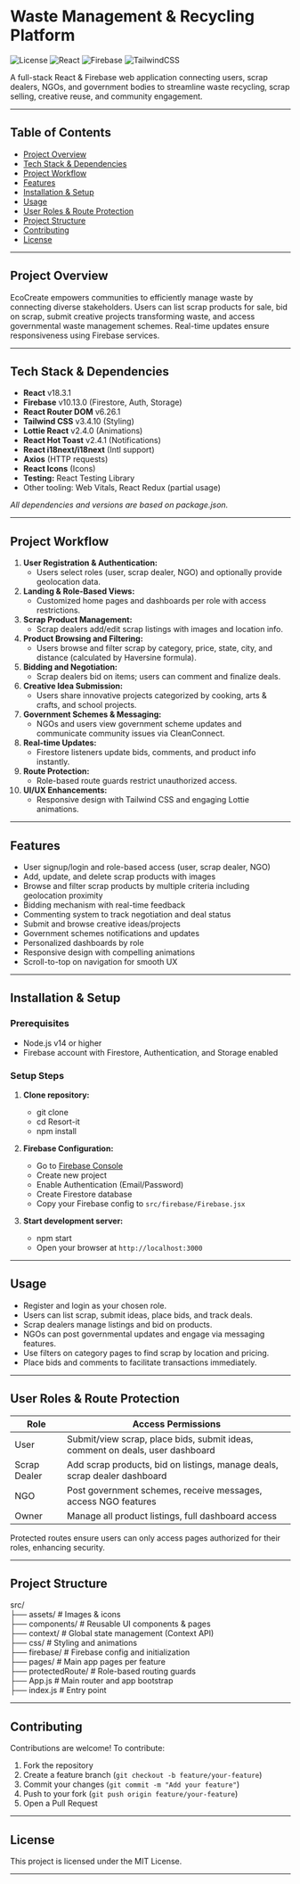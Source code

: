 #  Waste Management & Recycling Platform

![License](https://img.shields.io/badge/license-MIT-green) ![React](https://img.shields.io/badge/React-18.3.1-blue) ![Firebase](https://img.shields.io/badge/Firebase-10.13.0-yellow) ![TailwindCSS](https://img.shields.io/badge/Tailwind_CSS-3.4.10-teal) 

A full-stack React & Firebase web application connecting users, scrap dealers, NGOs, and government bodies to streamline waste recycling, scrap selling, creative reuse, and community engagement.

---

## Table of Contents  
- [Project Overview](#project-overview)  
- [Tech Stack & Dependencies](#tech-stack--dependencies)  
- [Project Workflow](#project-workflow)  
- [Features](#features)  
- [Installation & Setup](#installation--setup)  
- [Usage](#usage)  
- [User Roles & Route Protection](#user-roles--route-protection)  
- [Project Structure](#project-structure)  
- [Contributing](#contributing)  
- [License](#license)  

---

## Project Overview

EcoCreate empowers communities to efficiently manage waste by connecting diverse stakeholders. Users can list scrap products for sale, bid on scrap, submit creative projects transforming waste, and access governmental waste management schemes. Real-time updates ensure responsiveness using Firebase services.

---

## Tech Stack & Dependencies

- **React** v18.3.1  
- **Firebase** v10.13.0 (Firestore, Auth, Storage)  
- **React Router DOM** v6.26.1  
- **Tailwind CSS** v3.4.10 (Styling)  
- **Lottie React** v2.4.0 (Animations)  
- **React Hot Toast** v2.4.1 (Notifications)  
- **React i18next/i18next** (Intl support)  
- **Axios** (HTTP requests)  
- **React Icons** (Icons)  
- **Testing:** React Testing Library  
- Other tooling: Web Vitals, React Redux (partial usage)  

_All dependencies and versions are based on package.json._

---

## Project Workflow

1. **User Registration & Authentication:**  
   - Users select roles (user, scrap dealer, NGO) and optionally provide geolocation data.  
2. **Landing & Role-Based Views:**  
   - Customized home pages and dashboards per role with access restrictions.  
3. **Scrap Product Management:**  
   - Scrap dealers add/edit scrap listings with images and location info.
4. **Product Browsing and Filtering:**  
   - Users browse and filter scrap by category, price, state, city, and distance (calculated by Haversine formula).  
5. **Bidding and Negotiation:**  
   - Scrap dealers bid on items; users can comment and finalize deals.  
6. **Creative Idea Submission:**  
   - Users share innovative projects categorized by cooking, arts & crafts, and school projects.  
7. **Government Schemes & Messaging:**  
   - NGOs and users view government scheme updates and communicate community issues via CleanConnect.  
8. **Real-time Updates:**  
   - Firestore listeners update bids, comments, and product info instantly.  
9. **Route Protection:**  
   - Role-based route guards restrict unauthorized access.  
10. **UI/UX Enhancements:**  
    - Responsive design with Tailwind CSS and engaging Lottie animations. 

---

## Features

- User signup/login and role-based access (user, scrap dealer, NGO)  
- Add, update, and delete scrap products with images  
- Browse and filter scrap products by multiple criteria including geolocation proximity  
- Bidding mechanism with real-time feedback  
- Commenting system to track negotiation and deal status  
- Submit and browse creative ideas/projects  
- Government schemes notifications and updates  
- Personalized dashboards by role  
- Responsive design with compelling animations  
- Scroll-to-top on navigation for smooth UX  

---

## Installation & Setup

### Prerequisites

- Node.js v14 or higher  
- Firebase account with Firestore, Authentication, and Storage enabled

### Setup Steps

1. **Clone repository:**

   - git clone <your-repo-url>
   - cd Resort-it
   - npm install


2. **Firebase Configuration:**
   - Go to [Firebase Console](https://console.firebase.google.com/)
   - Create new project
   - Enable Authentication (Email/Password)
   - Create Firestore database
   - Copy your Firebase config to `src/firebase/Firebase.jsx`

3. **Start development server:**

   - npm start
   - Open your browser at `http://localhost:3000`

---

## Usage

- Register and login as your chosen role.  
- Users can list scrap, submit ideas, place bids, and track deals.  
- Scrap dealers manage listings and bid on products.  
- NGOs can post governmental updates and engage via messaging features.  
- Use filters on category pages to find scrap by location and pricing.  
- Place bids and comments to facilitate transactions immediately.  

---

## User Roles & Route Protection

| Role        | Access Permissions                         |
|-------------|--------------------------------------------|
| User        | Submit/view scrap, place bids, submit ideas, comment on deals, user dashboard |
| Scrap Dealer| Add scrap products, bid on listings, manage deals, scrap dealer dashboard |
| NGO         | Post government schemes, receive messages, access NGO features |
| Owner       | Manage all product listings, full dashboard access |

Protected routes ensure users can only access pages authorized for their roles, enhancing security.

---

## Project Structure
src/ <br>
├── assets/ # Images & icons <br>
├── components/ # Reusable UI components & pages <br>
├── context/ # Global state management (Context API) <br>
├── css/ # Styling and animations <br>
├── firebase/ # Firebase config and initialization <br>
├── pages/ # Main app pages per feature <br>
├── protectedRoute/ # Role-based routing guards<br>
├── App.js # Main router and app bootstrap<br>
├── index.js # Entry point<br>



---

## Contributing

Contributions are welcome! To contribute:  
1. Fork the repository  
2. Create a feature branch (`git checkout -b feature/your-feature`)  
3. Commit your changes (`git commit -m "Add your feature"`)  
4. Push to your fork (`git push origin feature/your-feature`)  
5. Open a Pull Request  

---

## License

This project is licensed under the MIT License.

---




